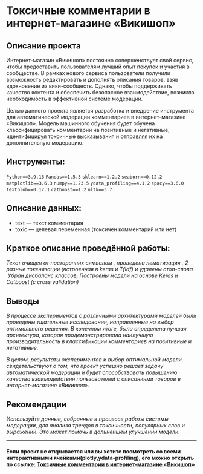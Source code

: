 # Токсичные комментарии в интернет-магазине «Викишоп»

## Описание проекта

Интернет-магазин «Викишоп» постоянно совершенствует свой сервис, чтобы предоставить пользователям лучший опыт покупок и участия в сообществе. В рамках нового сервиса пользователи получили возможность редактировать и дополнять описания товаров, взяв вдохновение из вики-сообществ. Однако, чтобы поддерживать качество контента и обеспечить безопасное взаимодействие, возникла необходимость в эффективной системе модерации.

Целью данного проекта является разработка и внедрение инструмента для автоматической модерации комментариев в интернет-магазине «Викишоп». Модель машинного обучения будет обучена классифицировать комментарии на позитивные и негативные, идентифицируя токсичные высказывания и отправляя их на дополнительную модерацию.

## Инструменты:

`Python==3.9.16`
`Pandas==1.5.3`
`sklearn==1.2.2`
`seaborn==0.12.2`
`matplotlib==3.6.3`
`numpy==1.23.5`
`ydata_profiling==4.1.2`
`spacy==3.6.0`
`textblob==0.17.1`
`catboost==1.2`
`nltk==3.7`

## Описание данных:

- text — текст комментария
- toxic — целевая переменная (токсичен комментарий или нет)

## Краткое описание проведённой работы:
<i> 
Текст очищен от посторонних символом , проведена лематизация , 2 разные токенизации (встроенная в keras и Tfidf) и удалены стоп-слова .Убран дисбаланс классов, Построены модели на основе Keras и Catboost (c cross validation)</i>

## Выводы
<i>В процессе экспериментов с различными архитектурами моделей были проведены тщательные исследования, направленные на выбор оптимального решения. В конечном итоге, была определена лучшая архитектура, которая продемонстрировала наилучшую производительность в классификации комментариев на позитивные и негативные. 

В целом, результаты экспериментов и выбор оптимальной модели свидетельствуют о том, что проект успешно решает задачу автоматической модерации и будет способствовать повышению качества взаимодействия пользователей с описаниями товаров в интернет-магазине «Викишоп».</i>

## Рекомендации
<i>Используйте данные, собранные в процессе работы системы модерации, для анализа трендов в токсичности, популярных слов и выражений. Это может помочь в дальнейшем улучшении модели.
</i>

---

#### Если проект не открывается или вы хотите посмотреть со всеми интерактивными ячейками(plotly,ydata-profiling), его можно открыть по ссылке: <a href='https://nbviewer.org/github/verydirtyhands/toxic_comments/blob/main/p12f.ipynb'>Токсичные комментарии в интернет-магазине «Викишоп»</a>
